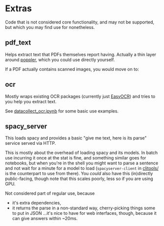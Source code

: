 # Extras 

Code that is not considered core functionality, and may not be supported, but which you may find use for nonetheless.


## pdf_text 

Helps extract text that PDFs themselves report having.
Actually a thin layer around [poppler](https://poppler.freedesktop.org/), which you could use directly yourself.

If a PDF actually contains scanned images, you would move on to:

## ocr 

Mostly wraps existing OCR packages (currently just [EasyOCR](https://github.com/JaidedAI/EasyOCR)) 
and tries to you help you extract text.

See [datacollect_ocr.ipynb](../../../notebooks/examples/datacollect_ocr.ipynb) for some basic use examples.


## spacy_server

This loads spacy and provides a basic "give me text, here is its parse" service served via HTTP.

This is mostly about the overhead of loading spacy and its models. 
In batch use incurring it once at the stat is fine,
and something similar goes for notebooks,
but when you're in the shell you might want to parse a sentence and not wait for a minute for a model to load (`spacyserver-client` in [clitools/](../clitools/) is the counterpart to use from there).
You _could_ also have this (in)directly public-facing, though note that this scales poorly, less so if you are using GPU.

Not considered part of regular use, because 
  - it's extra dependencies,
  - it returns the parse in a non-standard way, cherry-picking things some to put in JSON
  ...it's nice to have for web interfaces, though, because it can give answers within ~20ms.
